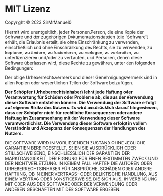 # MIT Lizenz

Copyright © 2023 SirMrManuel0

Hiermit wird unentgeltlich, jeder Personen.Person, die eine Kopie der Software und der zugehörigen Dokumentationsdateien (die "Software") erhält, die Erlaubnis erteilt, sie ohne Einschränkung zu verwenden, einschließlich und ohne Einschränkung des Rechts, sie zu verwenden, zu kopieren, zu ändern, zu fusionieren, zu verlegen, zu verbreiten, zu unterlizenzieren und/oder zu verkaufen, und Personen, denen diese Software überlassen wird, diese Rechte zu gewähren, unter den folgenden Bedingungen:

Der obige Urheberrechtsvermerk und dieser Genehmigungsvermerk sind in allen Kopien oder wesentlichen Teilen der Software beizufügen.

**Der Schöpfer (Urheberrechtsinhaber) lehnt jede Haftung oder Verantwortung für Schäden oder Probleme ab, die aus der Verwendung dieser Software entstehen können. Die Verwendung der Software erfolgt auf eigenes Risiko des Nutzers. Es wird ausdrücklich darauf hingewiesen, dass der Schöpfer nicht für rechtliche Konsequenzen oder andere Haftung im Zusammenhang mit der Verwendung dieser Software verantwortlich ist. Die Verwendung dieser Software erfolgt in vollem Verständnis und Akzeptanz der Konsequenzen der Handlungen des Nutzers.**

DIE SOFTWARE WIRD IM VORLIEGENDEN ZUSTAND OHNE JEGLICHE GARANTIEN BEREITGESTELLT, SEIEN SIE AUSDRÜCKLICH ODER STILLSCHWEIGEND, EINSCHLIESSLICH DER GARANTIEN DER MARKTGÄNGIGKEIT, DER EIGNUNG FÜR EINEN BESTIMMTEN ZWECK UND DER NICHTVERLETZUNG. IN KEINEM FALL HAFTEN DIE AUTOREN ODER URHEBERRECHTSINHABER FÜR ANSPRÜCHE, SCHÄDEN ODER ANDERE HAFTUNG, OB IN EINER VERTRAGS- ODER DELIKTISCHE HANDLUNG, AUS EINEM VERTRAG ODER SONSTIGERWEISE, DIE SICH AUS, IN VERBINDUNG MIT ODER AUS DER SOFTWARE ODER DER VERWENDUNG ODER ANDEREN GESCHÄFTEN MIT DER SOFTWARE ERGEBEN.
